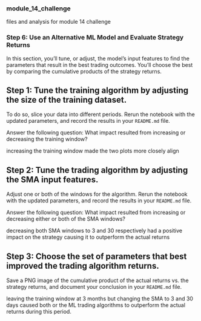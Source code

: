 ### module_14_challenge
files and analysis for module 14 challenge





### Step 6: Use an Alternative ML Model and Evaluate Strategy Returns
In this section, you’ll tune, or adjust, the model’s input features to find the parameters that result in the best trading outcomes. You’ll choose the best by comparing the cumulative products of the strategy returns.



## Step 1: Tune the training algorithm by adjusting the size of the training dataset. 
To do so, slice your data into different periods. Rerun the notebook with the updated parameters, and record the results in your `README.md` file. 

Answer the following question: What impact resulted from increasing or decreasing the training window?

increasing the training window made the two plots more closely align



## Step 2: Tune the trading algorithm by adjusting the SMA input features. 
Adjust one or both of the windows for the algorithm. Rerun the notebook with the updated parameters, and record the results in your `README.md` file. 

Answer the following question: What impact resulted from increasing or decreasing either or both of the SMA windows?

decreasing both SMA windows to 3 and 30 respectively had a positive impact on the strategy causing it to outperform the actual returns


## Step 3: Choose the set of parameters that best improved the trading algorithm returns. 
Save a PNG image of the cumulative product of the actual returns vs. the strategy returns, and document your conclusion in your `README.md` file.

leaving the training window at 3 months but changing the SMA to 3 and 30 days caused both or the ML trading algorithms to outperform the actual returns during this period.